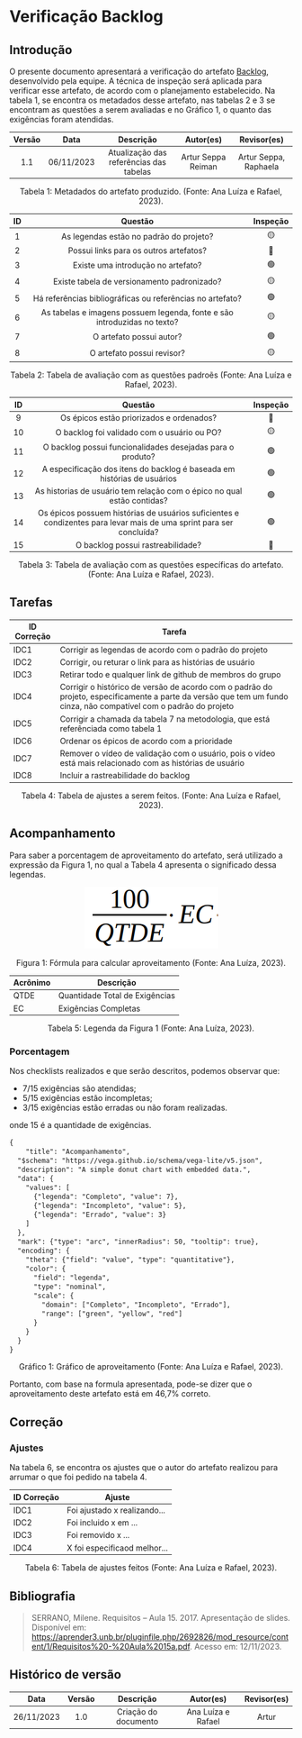 # Verificação Backlog

## Introdução

O presente documento apresentará a verificação do artefato [Backlog](https://requisitos-de-software.github.io/2023.2-LibreOffice/modelagem/agil/backlog/), desenvolvido pela equipe. A técnica de inspeção será aplicada para verificar esse artefato, de acordo com o planejamento estabelecido. Na tabela 1, se encontra os metadados desse artefato, nas tabelas 2 e 3 se encontram as questões a serem avaliadas e no Gráfico 1, o quanto das exigências foram atendidas.

<center>

| Versão | Data | Descrição |  Autor(es) | Revisor(es) | 
| :----: | :---: | :------: | :--------: | :---------: |
| 1.1  | 06/11/2023 | Atualização das referências das tabelas | Artur Seppa Reiman | Artur Seppa, Raphaela |

<div style="text-align: center">
<p> Tabela 1: Metadados do artefato produzido. (Fonte: Ana Luíza e Rafael, 2023). </p>
</div>

</center>

<center>

| ID |                                 Questão                                 | Inspeção |
| :-: | :--------------------------------------------------------------------: | :------: |
| 1 |                 As legendas estão no padrão do projeto?                  |    🟡    |
| 2 |                  Possui links para os outros artefatos?                  |    🔴    |
| 3 |                   Existe uma introdução no artefato?                     |    🟢    |
| 4 |                Existe tabela de versionamento padronizado?               |    🟡    |
| 5 |      Há referências bibliográficas ou referências no artefato?           |    🟢    |
| 6 | As tabelas e imagens possuem legenda, fonte e são introduzidas no texto? |    🟡    |
| 7 |                         O artefato possui autor?                         |    🟢    |
| 8 |                        O artefato possui revisor?                        |    🟡    |

<div style="text-align: center">
<p> Tabela 2: Tabela de avaliação com as questões padroẽs (Fonte: Ana Luíza e Rafael, 2023). </p>
</div>

</center>

<center>

|  ID   |                                      Questão                              | Inspeção |
| :---: | :-----------------------------------------------------------------------: | :------: |
|   9   |               Os épicos estão priorizados e ordenados?                    |    🔴    |
|   10  |                      O backlog foi validado com o usuário ou PO?          |    🟡    |
|   11  |         O backlog possui funcionalidades desejadas para o produto?        |    🟢    |
|   12  |  A especificação dos itens do backlog é baseada em histórias de usuários  |    🟢    |
|   13  | As historias de usuário tem relação com o épico no qual estão contidas?   |    🟢    |
|   14  | Os épicos possuem histórias de usuários suficientes e condizentes para levar mais de uma sprint para ser concluída? |    🟢    |
|   15  |                     O backlog possui rastreabilidade?                     |    🔴    |

</center>

<div style="text-align: center">
<p> Tabela 3: Tabela de avaliação com as questões específicas do artefato. (Fonte: Ana Luíza e Rafael, 2023). </p>
</div>

## Tarefas

<center>

| ID Correção | Tarefa         |
| ------------- | -------------- |
| IDC1          | Corrigir as legendas de acordo com o padrão do projeto  |
| IDC2          | Corrigir, ou returar o link para as histórias de usuário  |
| IDC3          | Retirar todo e qualquer link de github de membros do grupo |
| IDC4          | Corrigir o histórico de versão de acordo com o padrão do projeto, especificamente a parte da versão que tem um fundo cinza, não compatível com o padrão do projeto |
| IDC5          | Corrigir a chamada da tabela 7 na metodologia, que está referênciada como tabela 1 |
| IDC6          | Ordenar os épicos de acordo com a prioridade |
| IDC7          | Remover o vídeo de validação com o usuário, pois o vídeo está mais relacionado com as histórias de usuário |
| IDC8          | Incluir a rastreabilidade do backlog |

</center>
<div style="text-align: center">
<p> Tabela 4: Tabela de ajustes a serem feitos. (Fonte: Ana Luíza e Rafael, 2023). </p>
</div>

## Acompanhamento

Para saber a porcentagem de aproveitamento do artefato, será utilizado a expressão da Figura 1, no qual a Tabela 4 apresenta o significado dessa legendas.

<div style="text-align: center">
<img src="../../../../images/formulaCalculoAproveitamento.png"  alt="legenda da fórmula da figura 1"/>

<p> Figura 1: Fórmula para calcular aproveitamento (Fonte: Ana Luíza, 2023). </p>
</div>

<center>

| Acrônimo  | Descrição                      |
| --------- | ------------------------------ |
| QTDE      | Quantidade Total de Exigências |
| EC        | Exigências Completas           |

<div style="text-align: center">
<p> Tabela 5: Legenda da Figura 1 (Fonte: Ana Luíza, 2023). </p>
</div>

</center>

### Porcentagem

Nos checklists realizados e que serão descritos, podemos observar que:

- 7/15 exigências são atendidas;
- 5/15 exigências estão incompletas;
- 3/15 exigências estão erradas ou não foram realizadas.

onde 15 é a quantidade de exigências.

```vegalite
{
    "title": "Acompanhamento",
  "$schema": "https://vega.github.io/schema/vega-lite/v5.json",
  "description": "A simple donut chart with embedded data.",
  "data": {
    "values": [
      {"legenda": "Completo", "value": 7},
      {"legenda": "Incompleto", "value": 5},
      {"legenda": "Errado", "value": 3}
    ]
  },
  "mark": {"type": "arc", "innerRadius": 50, "tooltip": true},
  "encoding": {
    "theta": {"field": "value", "type": "quantitative"},
    "color": {
      "field": "legenda",
      "type": "nominal",
      "scale": {
        "domain": ["Completo", "Incompleto", "Errado"],
        "range": ["green", "yellow", "red"]
      }
    }
  }
}
```

<div style="text-align: center">
<p> Gráfico 1: Gráfico de aproveitamento (Fonte: Ana Luíza e Rafael, 2023). </p>
</div>

Portanto, com base na formula apresentada, pode-se dizer que o aproveitamento deste artefato está em 46,7% correto.

## Correção 

### Ajustes

Na tabela 6, se encontra os ajustes que o autor do artefato realizou para arrumar o que foi pedido na tabela 4.

| ID Correção | Ajuste                       |
| ------------- | ---------------------------- |
| IDC1          | Foi ajustado x realizando... |
| IDC2          | Foi incluido x em ...        |
| IDC3          | Foi removido x ...           |
| IDC4          | X foi especificaod melhor... |

<div style="text-align: center">
<p> Tabela 6: Tabela de ajustes feitos (Fonte: Ana Luíza e Rafael, 2023). </p>
</div>

</center>


## Bibliografia

> SERRANO, Milene. Requisitos – Aula 15. 2017. Apresentação de slides. Disponível em: https://aprender3.unb.br/pluginfile.php/2692826/mod_resource/content/1/Requisitos%20-%20Aula%2015a.pdf. Acesso em: 12/11/2023.

## Histórico de versão

|    Data    | Versão |      Descrição       | Autor(es) | Revisor(es) |
| :--------: | :----: | :------------------: | :-------: | :---------: |
| 26/11/2023 |  1.0   | Criação do documento | Ana Luíza e Rafael |   Artur    |